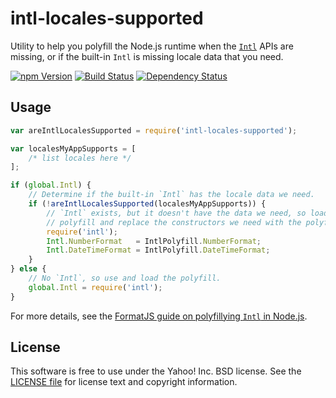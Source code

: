 intl-locales-supported
======================

Utility to help you polyfill the Node.js runtime when the [`Intl`][Intl] APIs are missing, or if the built-in `Intl` is missing locale data that you need.

[![npm Version][npm-badge]][npm]
[![Build Status][travis-badge]][travis]
[![Dependency Status][david-badge]][david]


## Usage

```js
var areIntlLocalesSupported = require('intl-locales-supported');

var localesMyAppSupports = [
    /* list locales here */
];

if (global.Intl) {
    // Determine if the built-in `Intl` has the locale data we need.
    if (!areIntlLocalesSupported(localesMyAppSupports)) {
        // `Intl` exists, but it doesn't have the data we need, so load the
        // polyfill and replace the constructors we need with the polyfill's.
        require('intl');
        Intl.NumberFormat   = IntlPolyfill.NumberFormat;
        Intl.DateTimeFormat = IntlPolyfill.DateTimeFormat;
    }
} else {
    // No `Intl`, so use and load the polyfill.
    global.Intl = require('intl');
}
```

For more details, see the [FormatJS guide on polyfillying `Intl` in Node.js](http://formatjs.io/guides/runtime-environments/#polyfill-node).

## License

This software is free to use under the Yahoo! Inc. BSD license.
See the [LICENSE file][LICENSE] for license text and copyright information.


[npm]: https://www.npmjs.org/package/intl-locales-supported
[npm-badge]: https://img.shields.io/npm/v/intl-locales-supported.svg?style=flat-square
[travis]: https://travis-ci.org/yahoo/intl-locales-supported
[travis-badge]: https://img.shields.io/travis/yahoo/intl-locales-supported.svg?style=flat-square
[david]: https://david-dm.org/yahoo/intl-locales-supported
[david-badge]: https://img.shields.io/david/yahoo/intl-locales-supported.svg?style=flat-square
[Intl]: https://developer.mozilla.org/en-US/docs/Web/JavaScript/Reference/Global_Objects/Intl
[FormatJS]: http://formatjs.io/
[LICENSE]: https://github.com/yahoo/intl-locales-supported/blob/master/LICENSE
